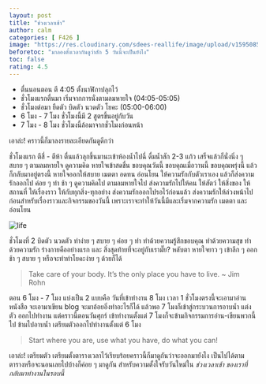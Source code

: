 ```yaml
---
layout: post
title: "ช่วงเวลาเช้า"
author: calm
categories: [ F426 ]
image: "https://res.cloudinary.com/sdees-reallife/image/upload/v1595085669/IMG_20200718_203222.jpg"
beforetoc: "มาลองตั้งเวลากันดูว่าสัก 5 วันนี้จะเป็นยังไง"
toc: false
rating: 4.5
---
```

- ตื่นนอนตอน ตี 4:05 ตั้งนาฬิกาปลุกไว้
- ชั่วโมงแรกตื่นมา เริ่มจากการนั่งตามลมหายใจ (04:05-05:05)
- ชั่วโมงต่อมา ยืดตัว บิดตัว นวดตัว โยคะ (05:00-06:00)
- 6 โมง - 7 โมง ชั่วโมงนี้มี 2 สูตรขึ้นอยู่กับวัน
- 7 โมง - 8 โมง ชั่วโมงนี้ล้อมาจากชั่วโมงก่อนหน้า

เอาล่ะ! คราวนี้ก็มาลงรายละเอียดกันดูดีกว่า

ชั่วโมงแรก ตีสี่ - ตีห้า ตื่นแล้วลุกขึ้นมานะเข้าห้องน้ำไปฉี่ ดื่มน้ำสัก 2-3 แก้ว เสร็จแล้วก็นั่งนิ่ง ๆ สบาย ๆ ตามลมหายใจ ดูความคิด หายใจเข้าสดชื่น ขอบคุณวันนี้ ขอบคุณเมื่อวานนี้ ขอบคุณพรุ่งนี้ แล้วก็กลับมาอยู่ตรงนี้ หายใจออกให้สบาย เมตตา อดทน อ่อนโยน ให้ความรักกับตัวเราเอง แล้วก็ส่งความรักออกไป ค่อย ๆ ทำ ช้า ๆ ดูความคิดไป ตามลมหายใจไป ส่งความรักไปให้คน ให้สัตว์ ให้สิ่งของ ให้สถานที่ ให้เรื่องราว ให้กับทุกสิ่ง-ทุกอย่าง ส่งความรักออกไปรอไว้ก่อนแล้ว ส่งความรักให้ล่วงหน้าไปก่อนสำหรับเรื่องราวและกิจกรรมของวันนี้ เพราะเราจะทำให้วันนี้มีและเริ่มจากความรัก เมตตา และ อ่อนโยน

![life](https://res.cloudinary.com/sdees-reallife/image/upload/v1595004482/IMG_20160426_153732.jpg)

ชั่วโมงที่ 2 บิดตัว นวดตัว ท่าง่าย ๆ สบาย ๆ ค่อย ๆ ทำ ทำด้วยความรู้สึกขอบคุณ ทำด้วยความสุข ทำด้วยความรัก ร่างกายคืออย่างแรก และ สิ่งสุดท้ายที่จะอยู่กับเรามั๊ย? หลับตา หายใจยาว ๆ เข้าลึก ๆ ออกช้า ๆ สบาย ๆ หรือจะทำท่าโยคะง่าย ๆ ด้วยก็ได้

> Take care of your body. It’s the only place you have to live. ~ Jim Rohn

ตอน 6 โมง - 7 โมง แบ่งเป็น 2 แบบคือ วันที่เข้าทำงาน 8 โมง เวลา 1 ชั่วโมงตรงนี้จะเอามาอ่านหนังสือ จะเอามาเขียน blog จะมาอ้อยอิ่งทำอะไรก็ได้ แล้วพอ 7 โมงก็เข้าสู่กระบวนการอาบน้ำ แต่งตัว ออกไปทำงาน แต่คราวนี้ตอนวันศุกร์ เข้าทำงานตั้งแต่ 7 โมงก็จะข้ามกิจกรรมการอ่าน-เขียนพวกนี้ไป ข้ามไปอาบน้ำ เตรียมตัวออกไปทำงานตั้งแต่ 6 โมง

> Start where you are, use what you have, do what you can!

เอาล่ะ! เตรียมตัว เตรียมตั้งตารางเวลาไว้เรียบร้อยคราวนี้ก็มาดูกันว่าจะออกมายังไง เป็นไปได้ตามตารางหรือจะนอนเลยไปบ้างก็ค่อย ๆ มาดูกัน สำหรับความตั้งใจรับวันใหม่ใน *ช่วงเวลาเช้า ของเราที่กลับมาทำงานในรอบนี้*
